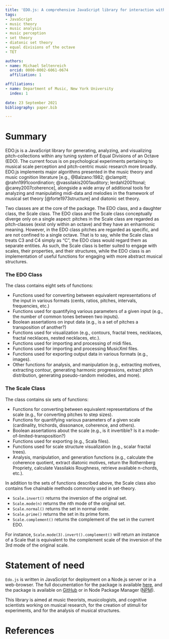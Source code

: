 ```yaml
---
title: 'EDO.js: A comprehensive JavaScript library for interaction with musical set theory in any tuning'
tags:
- JavaScript
- music theory
- music analysis
- music perception
- set theory
- diatonic set theory
- equal divisions of the octave
- TET

authors:
- name: Michael Seltenreich
  orcid: 0000-0002-6061-0674
  affiliation: 1

affiliations:
- name: Department of Music, New York University
  index: 1
  
date: 23 September 2021
bibliography: paper.bib

---
```


# Summary

EDO.js is a JavaScript library for generating, analyzing, and visualizing pitch-collections within any tuning system of Equal 
Divisions of an Octave (EDO). The current focus is on psychological experiments pertaining to musical 
scale perception and pitch-centric music research more broadly. EDO.js implements major algorithms presented in the
music theory and music cognition literature [e.g., @Balzano:1982; @clampitt; @rahn1991coordination; @vassilakis2001auditory; lerdahl2001tonal; @carey2007coherence], alongside a wide array of additional tools for analyzing and manipulating midi-data and melodies in the framework of musical set theory 
[@forte1973structure] and diatonic set theory.

Two classes are at the core of the package. The EDO class, and a daughter class, the Scale class. The EDO class and the Scale class conceptually diverge only on a single aspect: pitches in the Scale class are regarded as pitch-classes (exist only within an octave) and they have an enharmonic meaning. However, in the EDO class pitches are regarded as specific, and are not confined to a single octave. That is to say, while the Scale class treats C3 and C4 simply as “C”, the EDO class would regard them as separate entities. As such, the Scale class is better suited to engage with scales, their properties, and their structures, while the EDO class is an implementation of useful functions for engaging with more abstract musical structures.

### The EDO Class

The class contains eight sets of functions:
 - Functions used for converting between equivalent representations of the input in various formats (cents, ratios, pitches, intervals, frequencies, etc.)
 - Functions used for quantifying various parameters of a given input (e.g., the number of common tones between two inputs).
 - Boolean assertations on input data (e.g., is a set of pitches a transposition of another?) 
 - Functions used for visualization (e.g., contours, fractal trees, necklaces, fractal necklaces, nested necklaces, etc.). 
 - Functions used for importing and processing of midi files.
 - Functions used for importing and processing MusicXml files.
 - Functions used for exporting output data in various formats (e.g., images).
 - Other functions for analysis, and manipulation (e.g., extracting motives, extracting contour, generating harmonic progressions, extract pitch distribution, generating pseudo-random melodies, and more). 

### The Scale Class

The class contains six sets of functions:
 - Functions for converting between equivalent representations of the scale (e.g., for converting pitches to step sizes). 
 - Functions for quantifying various parameters of a given scale (cardinality, trichords, dissonance, coherence, and others).
 - Boolean assertations about the scale (e.g., is it invertible? Is it a mode-of-limited-transposition?)
 - Functions used for exporting (e.g., Scala files). 
 - Functions used for scale structure visualization (e.g., scalar fractal trees). 
 - Analysis, manipulation, and generation functions (e.g., calculate the coherence quotient, extract diatonic motives, return the Rothernberg Propriety, calculate Vassilakis Roughness, retrieve available n-chords, etc.). 

In addition to the sets of functions described above, the Scale class also contains five chainable methods commonly used in set-theory. 
 - `Scale.invert()` returns the inversion of the original set.
 - `Scale.mode(n)` returns the nth mode of the original set.
 - `Scale.normal()` returns the set in normal order.
 - `Scale.prime()` returns the set in its prime form.
 - `Scale.complement()` returns the complement of the set in the current EDO.

For instance, `Scale.mode(3).invert().complement()` will return an instance of a Scale that is equivalent to the complement scale of the inversion of the 3rd mode of the original scale. 

# Statement of need

`Edo.js` is written in JavaScript for deployment on a Node.js server or in a web-browser. The full documentation for the package is available [here](https://michaelsel.github.io/edoJS), and the package is available on [GitHub](https://github.com/MichaelSel/edoJS) or in Node Package Manager ([NPM](https://www.npmjs.com/package/edo.js)).

This library is aimed at music theorists, musicologists, and cognitive scientists working on musical research, for the creation of stimuli for experiments, and for the analysis of musical structures.

# References
